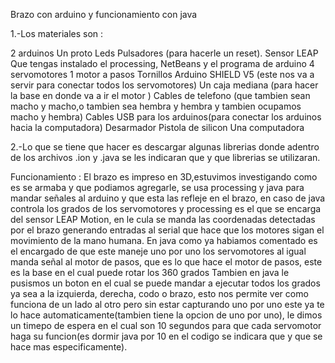 Brazo con arduino y funcionamiento con java


1.-Los materiales son : 

2 arduinos
Un proto
Leds
Pulsadores (para hacerle un reset).
Sensor LEAP
Que tengas instalado el processing, NetBeans y el programa de arduino
4 servomotores
1 motor a pasos
Tornillos 
Arduino SHIELD V5 (este nos va a servir para conectar todos los servomotores)
Un caja mediana (para hacer la base en donde va a ir el motor )
Cables de telefono (que tambien sean macho y macho,o tambien sea hembra y hembra y tambien ocupamos macho y hembra)
Cables USB para los arduinos(para conectar los arduinos hacia la computadora)
Desarmador
Pistola de silicon
Una computadora



2.-Lo que se tiene que hacer es descargar algunas librerias donde adentro de los archivos .ion y .java
se les indicaran que y que librerias se utilizaran.


Funcionamiento : El brazo es impreso en 3D,estuvimos investigando como es se armaba y que podiamos agregarle, se usa processing y java para mandar señales al arduino y que esta las refleje en el brazo, en caso de java controla los grados de los servomotores y processing es el que se encarga del sensor LEAP Motion, en le cula se manda las coordenadas detectadas por el brazo generando entradas al serial que hace que los motores sigan el movimiento de la mano humana.
En java como ya habiamos comentado es el encargado de que este maneje uno por uno los servomotores al igual manda señal al motor de pasos, que es lo que hace el motor de pasos, este es la base en el cual puede rotar los 360 grados
Tambien en java le pusismos un boton en el cual se puede mandar a ejecutar todos los grados ya sea a la izquierda, derecha, codo o brazo, esto nos permite ver como funciona de un lado al otro pero sin estar capturando uno por uno este ya te lo hace automaticamente(tambien tiene la opcion de uno por uno), le dimos un timepo de espera en el cual son 10 segundos para que cada servomotor haga su funcion(es dormir java por 10 en el codigo se indicara que y que se hace mas especificamente).


